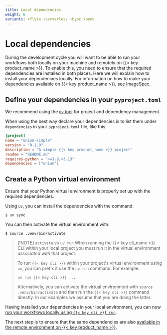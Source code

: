 ```yaml
---
title: Local dependencies
weight: 6
variants: +flyte +serverless +byoc +byok
---
```


# Local dependencies

During the development cycle you will want to be able to run your workflows both locally on your machine and remotely on {{< key product_name >}}.
To enable this, you need to ensure that the required dependencies are installed in both places.
Here we will explain how to install your dependencies locally.
For information on how to make your dependencies available on {{< key product_name >}}, see [ImageSpec](./image-spec).

## Define your dependencies in your `pyproject.toml`

We recommend using the [`uv` tool](https://docs.astral.sh/uv/) for project and dependency management.

When using the best way declare your dependencies is to list them under `dependencies` in your `pyproject.toml` file, like this:

```toml
[project]
name = "union-simple"
version = "0.1.0"
description = "A simple {{< key product_name >}} project"
readme = "README.md"
requires-python = ">=3.9,<3.13"
dependencies = ["union"]
```

## Create a Python virtual environment

Ensure that your Python virtual environment is properly set up with the required dependencies.

Using `uv`, you can install the dependencies with the command:

```shell
$ uv sync
```

You can then activate the virtual environment with:

```shell
$ source .venv/bin/activate
```

> [!NOTE] `activate` vs `uv run`
> When running the {{< key cli_name >}} CLI within your local project you must run it in the virtual environment _associated with_ that project.
>
> To run `{{< key cli >}}` within your project's virtual environment using `uv`, you can prefix it use the `uv run` command. For example:
>
> `uv run {{< key cli >}} ...`
>
> Alternatively, you can activate the virtual environment with `source .venv/bin/activate` and then run the `{{< key cli >}}` command directly.
> In our examples we assume that you are doing the latter.

Having installed your dependencies in your local environment, you can now [run your workflows locally using `{{< key cli >}} run`](./running-your-code).

The next step is to ensure that the same dependencies are also [available in the remote environment on {{< key product_name >}}](./image-spec).
